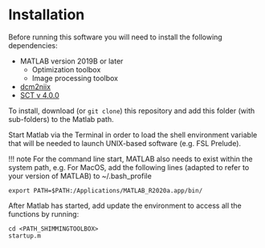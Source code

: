 # Installation

Before running this software you will need to install the following dependencies:
- MATLAB version 2019B or later
  - Optimization toolbox
  - Image processing toolbox
- [dcm2niix](https://github.com/rordenlab/dcm2niix#install)
- [SCT v 4.0.0](https://github.com/neuropoly/spinalcordtoolbox)

To install, download (or `git clone`) this repository and add this folder (with sub-folders) to the Matlab path.

Start Matlab via the Terminal in order to load the shell environment variable that will be needed to launch UNIX-based software (e.g. FSL Prelude).

!!! note
    For the command line start, MATLAB also needs to exist within the system path, e.g. For MacOS, add the following lines (adapted to refer to your version of MATLAB) to ~/.bash_profile

    export PATH=$PATH:/Applications/MATLAB_R2020a.app/bin/

<!-- TODO: update
Create the folder '~/Matlab/shimming/' and copy into it the contents [here](https://drive.google.com/open?id=15mZNpsuuNweMUO6H2iWdf5DxA4sQ_aYR)
-->

After Matlab has started, add update the environment to access all the functions by running:
~~~
cd <PATH_SHIMMINGTOOLBOX>
startup.m
~~~

<!--
*For phase unwrapping:*

To use the optional Abdul-Rahman 3D phase unwrapper, binaries must be compiled from the source code found in /external/source/ -->
